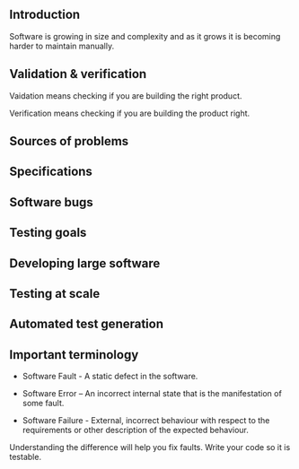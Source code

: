 ## Introduction

Software is growing in size and complexity and as it grows it is becoming harder to maintain manually.

## Validation & verification

Vaidation means checking if you are building the right product.

Verification means checking if you are building the product right.

## Sources of problems

## Specifications

## Software bugs

## Testing goals

## Developing large software

## Testing at scale

## Automated test generation

## Important terminology

- Software Fault - A static defect in the software.

- Software Error – An incorrect internal state that is the manifestation of some fault.

- Software Failure - External, incorrect behaviour with respect to the requirements or other description of the expected behaviour.

Understanding the difference will help you fix faults. Write your code so it is testable.
